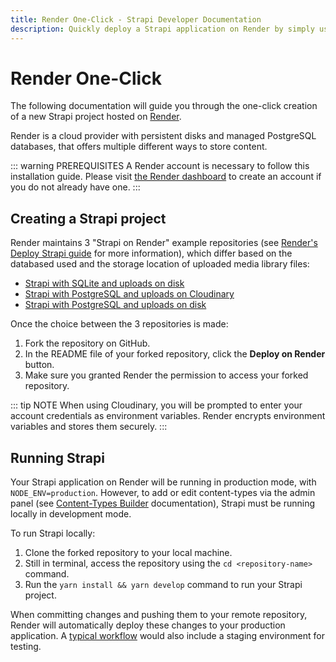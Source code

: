```yaml
---
title: Render One-Click - Strapi Developer Documentation
description: Quickly deploy a Strapi application on Render by simply using their One-click button.
---
```


# Render One-Click

The following documentation will guide you through the one-click creation of a new Strapi project hosted on [Render](https://render.com).

Render is a cloud provider with persistent disks and managed PostgreSQL databases, that offers multiple different ways to store content.

::: warning PREREQUISITES
A Render account is necessary to follow this installation guide. Please visit [the Render dashboard](https://dashboard.render.com) to create an account if you do not already have one.
:::

## Creating a Strapi project

Render maintains 3 "Strapi on Render" example repositories (see [Render's Deploy Strapi guide](https://render.com/docs/deploy-strapi) for more information), which differ based on the databased used and the storage location of uploaded media library files:

- [Strapi with SQLite and uploads on disk](https://github.com/render-examples/strapi-sqlite)
- [Strapi with PostgreSQL and uploads on Cloudinary](https://github.com/render-examples/strapi-postgres-cloudinary)
- [Strapi with PostgreSQL and uploads on disk](https://github.com/render-examples/strapi-postgres)

Once the choice between the 3 repositories is made:

1. Fork the repository on GitHub.
2. In the README file of your forked repository, click the **Deploy on Render** button.
3. Make sure you granted Render the permission to access your forked repository. <!-- Need more info here -->

::: tip NOTE
When using Cloudinary, you will be prompted to enter your account credentials as environment variables. Render encrypts environment variables and stores them securely.
:::

## Running Strapi

Your Strapi application on Render will be running in production mode, with `NODE_ENV=production`. <!-- Need more info here --> However, to add or edit content-types via the admin panel (see [Content-Types Builder](https://strapi.io/documentation/user-docs/latest/content-types-builder/introduction-to-content-types-builder.html) documentation), Strapi must be running locally in development mode.

To run Strapi locally:

1. Clone the forked repository to your local machine.
2. Still in terminal, access the repository using the `cd <repository-name>` command.
3. Run the `yarn install && yarn develop` command to run your Strapi project.

When committing changes and pushing them to your remote repository, Render will automatically deploy these changes to your production application. A [typical workflow](https://render.com/docs/deploy-strapi#development-%E2%86%92-staging-%E2%86%92-production) would also include a staging environment for testing.
